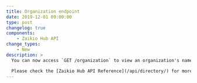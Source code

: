 ```yaml
---
title: Organization endpoint
date: 2019-12-01 09:00:00
type: post
changelog: true
components:
    - Zaikio Hub API
change_types:
    - New
description: >
  You can now access `GET /organization` to view an organization's name and other meta data.

  Please check the [Zaikio Hub API Reference](/api/directory/) for more details.
---
```

